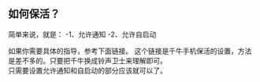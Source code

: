 ## 如何保活？
简单来说，就是：
-1、允许通知
-2、允许自启动

如果你需要具体的指导，参考下面链接。
这个链接是千牛手机保活的设置，方法是差不多的。只要把千牛换成铃声卫士来理解即可。  
只需要设置允许通知和自启动的部分应该就可以了。

